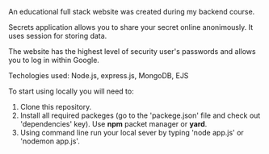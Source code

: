 An educational full stack website was created during my backend course.

Secrets application allows you to share your secret online anonimously. It uses session for storing data.

The website has the highest level of security user's passwords and allows you to log in within Google.

Techologies used: Node.js, express.js,  MongoDB, EJS


To start using locally you will need to:

1.  Clone this repository.
2.  Install all required packeges (go to the 'packege.json' file and check out 'dependencies' key). Use **npm** packet manager or **yard**.
3.  Using command line run your local sever by typing 'node app.js' or 'nodemon app.js'.

